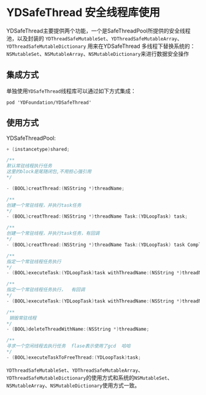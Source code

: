# YDSafeThread 安全线程库使用

YDSafeThread主要提供两个功能，一个是SafeThreadPool所提供的安全线程池，以及封装的 `YDThreadSafeMutableSet`、`YDThreadSafeMutableArray`、`YDThreadSafeMutableDictionary` 用来在YDSafeThread 多线程下替换系统的：
 `NSMutableSet`、`NSMutableArray`、`NSMutableDictionary`来进行数据安全操作

## 集成方式

单独使用`YDSafeThread`线程库可以通过如下方式集成：

``` cocoapods
pod 'YDFoundation/YDSafeThread'
```

## 使用方式

YDSafeThreadPool:

``` Objective-C
+ (instancetype)shared;

/**
默认常驻线程执行任务
这里的block是尾随闭包,不用担心强引用
*/

- (BOOL)creatThread:(NSString *)threadName;

/**
创建一个常驻线程，并执行task任务
*/
- (BOOL)creatThread:(NSString *)threadName Task:(YDLoopTask) task;

/**
创建一个常驻线程，并执行task任务，有回调
*/
- (BOOL)creatThread:(NSString *)threadName Task:(YDLoopTask) task Complete:(YDCompleteTask)Complete;

/**
指定一个常驻线程任务执行
*/
- (BOOL)executeTask:(YDLoopTask)task withThreadName:(NSString *)threadName;

/**
指定一个常驻线程任务执行，  有回调
*/
- (BOOL)executeTask:(YDLoopTask)task withThreadName:(NSString *)threadName Complete:(YDCompleteTask)Complete;

/**
 销毁常驻线程
*/
- (BOOL)deleteThreadWithName:(NSString *)threadName;

/**
寻求一个空闲线程去执行任务  flase表示使用了gcd  哈哈
*/
- (BOOL)executeTaskToFreeThread:(YDLoopTask)task;
```

`YDThreadSafeMutableSet`、`YDThreadSafeMutableArray`、`YDThreadSafeMutableDictionary`的使用方式和系统的`NSMutableSet`、`NSMutableArray`、`NSMutableDictionary`使用方式一致。
